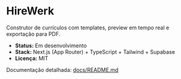 # HireWerk

Construtor de currículos com templates, preview em tempo real e exportação para PDF.

- **Status:** Em desenvolvimento
- **Stack:** Next.js (App Router) + TypeScript + Tailwind + Supabase
- **Licença:** MIT

Documentação detalhada: [docs/README.md](docs/README.md)
